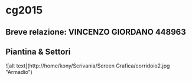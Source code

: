 # cg2015

## Breve relazione: VINCENZO GIORDANO 448963


## Piantina & Settori
![alt text](http://home/kony/Scrivania/Screen Grafica/corridoio2.jpg "Armadio")

